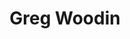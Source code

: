 ---
title: Greg Woodin
type: Academic Portfolio
link: www.gregwoodin.co.uk
github: https://github.com/GregWoodin/gregwoodin.github.io
stacks:
- HTML
- CSS
- Javascript
- Design
description: A personal academic portfolio designed to replace social media sites such as 'LinkedIn' in order to display the achievements and academic progress of masters student Greg Woodin.
img: /assets/img/work_greg-woodin.jpg

featured: true
completed: true
---